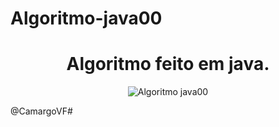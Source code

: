 # Algoritmo-java00




<!--About session-->
<h1 align="center">Algoritmo feito em java.</h1>


<!--Banner session-->
<p align="center">
  <img src="https://user-images.githubusercontent.com/59845047/126253550-29300763-feec-43f1-88f9-586f56e1eff7.png" alt="Algoritmo java00" tittle="VCamargo">
</p>



@CamargoVF# 
